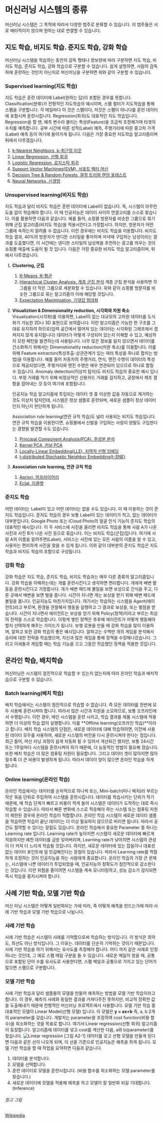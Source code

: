 # 머신러닝 시스템의 종류

머신러닝 시스템은 그 목적에 따라서 다양한 범주로 분류할 수 있습니다. 이 범주들은 서로 배타적이지 않으며 원하는 대로 연결할 수 있습니다.

## 지도 학습, 비지도 학습. 준지도 학습, 강화 학습

머신러닝 시스템을 학습하는 동안의 감독 형태나 정보량에 따라 구분하면 지도 학습, 비지도 학습, 준지도 학습, 강화 학습으로 구분할 수 있습니다. 쉽게 설명하면, 사람의 감독 하에 훈련하는 것인지 아닌지로 머신러닝을 구분하면 위와 같이 구분할 수 있습니다.

### Supervised learning(지도 학습)

지도 학습은 훈련 데이터에 Label(원하는 답)이 포함된 경우를 뜻합니다. Classification(분류)가 전형적인 지도학습의 예시이며, 스팸 필터가 지도학습을 통해 스팸을 구분합니다. 각 메일마다 이 것은 스팸이다, 저것은 스팸이 아니다를 훈련 데이터에 포함시켜 훈련시킵니다.
Regression(회귀)도 대표적인 지도 학습입니다. Regression을 할 땐, 예측 변수라 불리는 특성(Feature)을 조금씩 조정해가며 타겟의 수치를 예측합니다. 공부 시간에 따른 성적(Label) 예측, 주행거리에 따른 중고차 가격(Label) 예측 등이 여기에 들어가게 됩니다. 
다음은 가장 중요한 지도학습 알고리즘이며 뒤에서 다루겠습니다.
1. [ k-Nearest Neighbors, k-최근접 이웃]()
2. [Linear Regression, 선형 회귀]()
3. [Logistic Regression, 로지스틱 회귀]()
4. [Support Vector Machines(SVM), 서포트 벡터 머신]()
5. [Decision Tree & Random Forests, 결정 트리와 랜덤 포레스트]()
6. [Neural Networks, 신경망]()

### Unsupervised learning(비지도 학습)
지도 학습과 달리 비지도 학습은 훈련 데이터에 Label이 없습니다. 즉, 시스템이 아무런 도움 없이 학습해야 합니다. 이 때 인공지능은 데이터 사이의 연결고리를 스스로 찾습니다.
이를 활용하면 다음과 같습니다. 예를 들어, 쇼핑몰 방문자를 비슷한 그룹으로 묶기 위해 군집 알고리즘(비지도 학습)을 적용시킨다고 가정합시다. 하지만, 방문자가 어떤 그룹에 속하는지 알려줄 수 없습니다. 이런 경우에는 비지도 학습을 이용합니다. 비지도 학습 결과, 40%의 방문자가 댄디한 스타일을 좋아하며 저녁때 구입하는 남성이라는 결과를 도출했다면, 이 시간에는 댄디한 스타일의 남성복을 추천하는 광고를 띄우는 것이 쇼핑몰 매출에 도움이 될 것 입니다. 
다음은 가장 중요한 비지도 학습 알고리즘이며, 뒤에서 다루겠습니다.
1. **Clustering, 군집**
   1. [K-Means, K-평균]()
   2. [Hierachical Cluster Analysis, 계층 군집 분석]()
      계층 군집 분석을 사용하면 각 그룹을 더 작은 그룹으로 세분화할 수 있습니다. 위와 같이 쇼핑몰 방문자를 비슷한 그룹으로 묶는 알고리즘이 이에 해당할 것입니다.
   3. [Expectation Maximization, 기댓값 최대화]()
2. **Visualiztion & Dimensionality reduction, 시각화와 차원 축소**
   Visualization(시각화)를 이용하면, Label이 없는 대규모의 고차원 데이터를 도식화가 가능한 2D나 3D 표현으로 보여줍니다. 이런 알고리즘은 가능한 한 구조를 그대로 유지하려 하므로(입력 공간에서 떨어져 있는 데이터는 시각화된 그래프에서 겹쳐지지 않게 유지됩니다) 데이터가 어떻게 구성되어 있는지 이해할 수 있고, 예상하지 모한 패턴을 발견하는데 사용됩니다.
   너무 많은 정보를 잃지 않으면서 데이터를 간소화하기 위해서는 Dimenstionality reduction(차원 축소)를 이용합니다. 이를 위해 Feature extracton(특성추출-상관관계가 있는 여러 특성을 하나로 합치는 방법)을 이용합니다. 예를 들어 자동차의 주행거리, 연식, 엔진 수명이 데이터의 특성으로 제공되었다면, 주행거리와 엔진 수명은 매우 연관되어 있으므로 하나로 합칠 수 있습니다.
   Anomaly detection(이상치 탐지)도 비지도 학습의 중요한 예시 입니다. 부정 거래를 막기 위해 비정상적인 신용카드 거래를 감지하고, 공장에서 제조 결함을 잡아내는 것 등이 여기에 포함됩니다.

   인공지능 학습 알고리즘에 투입되는 데이터 셋 중 이상한 값을 자동으로 제거하는 것도 이상치 탐지인데, 시스템은 정상 샘플로 훈련되며, 새로운 샘플이 정상 데이터인지 아닌지 판단하게 됩니다.

   Association rule learning(연관 규칙 학습)도 널리 사용되는 비지도 학습입니다. 연관 규칙 학습을 이용한다면, 쇼핑몰에서 신발을 구입하는 사람이 양말도 구입한다는 경향을 발견할 수도 있습니다.

   1. [Principal Component Analysis(PCA), 주성분 분석]()
   2. [Kernel PCA, 커널 PCA]()
   3. [Locally-Linear Embedding(LLE), 지역적 선형 임베딩]()
   4. [t-distributed Stochastic Neighbor Embedding(t-SNE)]()
3. **Association rule learning, 연관 규칙 학습**
   1. [Apriori, 어프라이어리]()
   2. [Eclat, 이클랫]()
   
### 준지도 학습
어떤 데이터는 Label이 있고 어떤 데이터는 없을 수도 있습니다. 이 때 이용하는 것이 준지도 학습입니다. 준지도 학습의 경우 보통 Label이 있는 데이터가 적고, 없는 데이터가 대부분입니다.
Google Photo 또는 iCloud Photo의 얼굴 인식 기능이 준지도 학습의 대표적인 예시입니다. 이 두 서비스에 사진을 올리면 비지도 학습을 통해 사람 A가 나온 사진과 사진 B가 나온 사진 등으로 묶습니다. 이는 비지도 학습(군집)입니다. 여기에 사람 A의 이름을 알려주면(Label), 서비스는 사진에 있는 모든 사람의 이름을 알 수 있고, 사용자는 편리하게 사진을 찾을 수 있게 됩니다.
이와 같이 대부분의 준지도 학습은 지도 학습과 비지도 학습의 조합으로 구성됩니다.

### 강화 학습
강화 학습은 지도 학습, 준지도 학습, 비지도 학습과는 매우 다른 종류의 알고리즘입니다. 강화 학습을 이해하는데는 개를 훈련시킨다고 생각하면 편리합니다.
개에게 배변 활동을 훈련시킨다고 가정합시다. 개가 배변 패드에 볼일을 보면 보상으로 간식을 주고, 다른 곳에서 배변을 보면 벌을 줍니다. 시간이 지나면 개는 보상을 받기 위해 배변 패드에 볼일을 봅니다.
인공지능도 마찬가지입니다. 여기서는 학습하는 시스템을 Agent(에이전트)라고 부르며, 환경을 관찰해서 행동을 실행하고 그 결과로 보상을, 또는 벌점을 받습니다. 시간이 지나면서 에이전트는 보상을 얻기 위해 Policy(정책)이라고 부르는 최상의 전략을 스스로 학습합니다. 이렇게 쌓인 정책은 추후에 에이전트가 어떻게 행동해야할지 선택하게 해주는 가이드가 됩니다.
보행 로봇을 만들 때 강화 학습을 많이 이용하며, 알파고 또한 강화 학습의 좋은 예시입니다. 알파고는 수백만 개의 게임을 분석해서 승리에 대한 전략을 학습했으며, 자신과 많은 게임을 통해 정책을 수정해나갔습니다. 그리고 이세돌과 게임할 때는 학습 기능을 끄고 그동안 학습했던 정책을 적용한 것입니다.

## 온라인 학습, 배치학습
머신러닝은 시스템이 점진적으로 학습할 수 있는지 없는지에 따라 온라인 학습과 배치학습으로 구분할 수 있습니다.

### Batch learning(배치 학습)
배치 학습에서는 시스템이 점진적으로 학습할 수 없습니다. 즉 모든 데이터를 한번에 모두 사용해 훈련시켜야 합니다. 따라서 많은 시간과 자원을 소모하므로, 보통 오프라인에서 수행됩니다. 이런 경우, 메인 시스템을 훈련 시키고, 학습 결과를 제품 시스템에 적용하면 더 이상의 학습 없이 실행합니다. 이를 **Offline learning(오프라인 학습)**이라고 합니다.
배치 학습 시스템의 단점은, 새로운 데이터에 대해 학습하려면, 이전에 사용된 데이터 모두를 사용하여, 새로운 시스템의 버전을 다시 훈련시켜야 한다는 점입니다. 최근 들어, 머신 러닝 과정이 쉽게 자동화 될 수 있어서 개선되긴 했지만, 보통 24시간 또는 1주일마다 시스템을 훈련시켜야 하기 때문에, 더 능동적인 방법이 필요해 졌습니다.
또한 배치 학습은 더 많은 컴퓨팅 자원이 필요합니다. 그리고 데이터 셋이 많아지면 많아질수록 더 큰 비용이 발생하게 됩니다. 따라서 데이터 양이 많으면 온라인 학습을 하게 됩니다.

### Online learning(온라인 학습)
온라인 학습에서는 데이터를 순차적으로 하나씩 또는, Mini-batch(미니 배치)라 부르는 작은 묶음 단위로 주입하여 시스템을 훈련시킵니다. 데이터를 학습시키는 단위가 작기 때문에, 매 학습 단계가 빠르고 비용이 적게 들어 시스템은 데이터가 도착하는 대로 즉시 학습할 수 있습니다. 따라서 빠른 변화에 스스로 적응해야 하는 시스템 또는 컴퓨팅 자원이 제한된 경우에 온라인 학습이 적합합니다.
온라인 학습 시스템이 새로운 데이터 샘플을 학습하면 학습이 끝난 데이터는 더 이상 필요하지 않으므로 버리면 됩니다. 따라서 공간도 절약할 수 있다는 장점도 있습니다.
온라인 학습에서 중요한 Parameter 중 하나는 Learning rate 입니다. Learning rate가 높아지면 시스템이 새로운 데이터에 빠르게 적응하지만 예전 데이터를 금방 잊어버리며, Learning rate가 낮아지면 시스템의 관성이 더 커져 더 느리게 학습될 것입니다. 하지만, 새로운 데이터에 있는 잡음이나 대표성 없는 데이터 포인트에 덜 민감해진다는 장점이 있습니다. 따라서 Learning rate를 적절하게 조정하는 것이 인공지능을 하는 사람에게 중요합니다.
온라인 학습의 가장 큰 문제는, 시스템에 나쁜 데이터가 투입되었을 때, 인공지능의 정확도가 점진적으로 감소한다는 것입니다. 이런 위험을 줄이려면 시스템을 계속 모니터링하고, 성능 감소가 감지되면 즉시 학습을 중지시켜야 합니다. 

## 사례 기반 학습, 모델 기반 학습
머신 러닝 시스템은 어떻게 일반화되는 가에 따라, 즉 어떻게 예측을 만드는가에 따라 사례 기반 학습과 모델 기반 학습으로 나뉩니다.

### 사례 기반 학습
사례 기반 학습은 시스템이 사례를 기억함으로써 학습하는 방식입니다. 이 방식은 최악도, 최선도 아닌 방식입니다. 그 이유는. 데이터를 단순히 기억하는 것이기 때문입니다.
사례 기반 학습을 하기 위해서는 유사도를 측정해야 합니다. 어디 까지 같은 사례로 인정하냐는 것인데, 그 예로 스팸 메일 구분을 들 수 있습니다. 새로운 메일이 왔을 때, 공통으로 포함된 단어 수를 유사도로 사용한다면, 스팸 메일과 공통으로 가지고 있는 단어가 많으면 스팸으로 구분합니다.

### 모델 기반 학습
사례 기반 학습과 달리 샘플들의 모델을 만들어 예측하는 방법을 모델 기반 학습이라고 합니다. 이 경우, 예측이 사례와 동일한 결과를 가져다주진 못하지만, 비교적 정확한 값을 도출해내기 때문에 전형적인 머신러닝 프로젝트에서 사용합니다.
모델 기반 학습 중 대표적인 모델이 Linear Model(선형 모델) 입니다. 이 모델은 **y = ax+b** 즉, a, b 2개의 parameter를 갖습니다. 개발자는 parameter을 조정하여 cost function(비용 함수)을 최소화하는 것을 목표로 합니다. 여기서 Linear regression(선형 회귀) 알고리즘이 등장합니다. 알고리즘에 데이터를 넣고 cost를 계산한 다음, a와 b(parameter)를 찾습니다.
![Linear regression](https://upload.wikimedia.org/wikipedia/commons/thumb/3/3a/Linear_regression.svg/1280px-Linear_regression.svg.png)
[그림 A2-1]
데이터를 갖고 선형 모델을 만들게 된다면 다음과 같은 선이 나오게 되며, 이 선을 기준으로 인공지능은 예측을 하게 됩니다.
모델 기반 학습을 할 때 작업을 요약하면 다음과 같습니다.
1. 데이터를 분석합니다.
2. 모델을 선택합니다.
3. 훈련 데이터로 모델을 훈련시킵니다. (비용 함수를 최소화하는 모델 parameter를 찾습니다.)
4. 새로운 데이터에 모델을 적용해 예측을 하고 모델이 잘 일반화 되길 기대합니다. (Inference)

###### 참고 그림
[Wikipedia](https://en.wikipedia.org/wiki/Linear_regression#/media/File:Linear_regression.svg)
